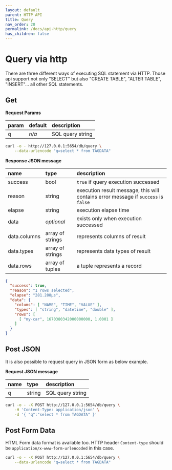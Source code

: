 ```yaml
---
layout: default
parent: HTTP API
title: Query
nav_order: 20
permalink: /docs/api-http/query
has_children: false
---
```


# Query via http

There are three different ways of executing SQL statement via HTTP.
Those api support not only "SELECT" but also "CREATE TABLE", "ALTER TABLE", "INSERT"... all other SQL statements.

## Get

**Request Params**

| param | default | description      |
|:------|---------|:-----------------|
| q     | _n/a_   | SQL query string |

```sh
curl -o - http://127.0.0.1:5654/db/query \
    --data-urlencode "q=select * from TAGDATA"
```

**Response JSON message**

| name         | type       |  description                        |
|:------------ |:-----------|:------------------------------------|
| success      | bool       | `true` if query execution successed |
| reason       | string     | execution result message, this will contains error message if `success` is `false`  |
| elapse       | string     | execution elapse time                 |
| data         | _optional_ | exists only when execution successed  |
| data.columns | array of strings | represents columns of result    |
| data.types   | array of strings | represents data types of result |
| data.rows    | array of tuples  | a tuple represents a record     |

```json
{
  "success": true,
  "reason": "1 rows selected",
  "elapse": "281.288µs",
  "data": {
    "colums": [ "NAME", "TIME", "VALUE" ],
    "types": [ "string", "datetime", "double" ],
    "rows": [
      [ "my-car", 1670380342000000000, 1.0001 ]
    ]
  }
}

```

## Post JSON

It is also possible to request query in JSON form as below example.

**Request JSON message**

| name         | type       |  description                        |
|:------------ |:-----------|:------------------------------------|
| q            | string     | SQL query string                    |

```sh
curl -o - -X POST http://127.0.0.1:5654/db/query \
    -H 'Content-Type: application/json' \
    -d '{ "q":"select * from TAGDATA" }'
```

## Post Form Data

HTML Form data format is available too. HTTP header `Content-type` should be `application/x-www-form-urlencoded` in this case.

```sh
curl -o - -X POST http://127.0.0.1:5654/db/query \
    --data-urlencode "q=select * from TAGDATA"
```
